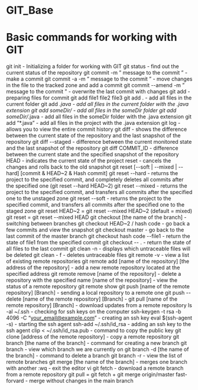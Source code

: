 # GIT_Base

# Basic commands for working with GIT
git init - Initializing a folder for working with GIT
git status - find out the current status of the repository
git commit -m ” message to the commit ” - make a commit
git commit -a -m ” message to the commit ” - move changes in the file to the tracked zone and add a commit
git commit --amend -m ” message to the commit ” - overwrite the last commit with changes
git add - preparing files for commit
git add file1 file2 file3
git add . - add all files in the current folder
git add *.java - add all files in the current folder with the .java extension
git add someDir/ - add all files in the someDir folder
git add someDir/*.java - add all files in the someDir folder with the .java extension
git add ”*.java” - add all files in the project with the .java extension
git log - allows you to view the entire commit history
git diff - shows the difference between the current state of the repository and the last snapshot of the repository
git diff --staged - difference between the current monitored state and the last snapshot of the repository
git diff COMMIT_ID - difference between the current state and the specified snapshot of the repository
HEAD - indicates the current state of the project
reset - cancels the changes and rolls back to the old snapshot
git reset [--soft | --mixed | --hard] [commit & HEAD~2 & Hash commit]
git reset --hard - returns the project to the specified commit, and completely deletes all commits after the specified one (git reset --hard HEAD~2)
git reset --mixed - returns the project to the specified commit, and transfers all commits after the specified one to the unstaged zone
git reset --soft - returns the project to the specified commit, and transfers all commits after the specified one to the staged zone
git reset HEAD~2 = git reset --mixed HEAD~2 (default = mixed)
git reset = git reset --mixed HEAD
git checkout [the name of the branch] - switching between branches
git checkout HEAD~2 / hash code - go back a few commits and view the snapshot
git checkout master - go back to the last commit of the master branch
git checkout hash code --file1 - return the state of file1 from the specified commit
git checkout -- . - return the state of all files to the last commit
git clean -n - displays which untraceable files will be deleted
git clean - f - deletes untraceable files
git remote -v - view a list of existing remote repositories
git remote add [name of the repository] [the address of the repository] - add a new remote repository located at the specified address
git remote remove [name of the repository] - delete a repository with the specified name [name of the repository] - view the status of a remote repository
git remote show
git push [name of the remote repository] [Branch] - sending a local repository to a remote one
git push --delete  [name of the remote repository] [Branch] - 
git pull [name of the remote repository] [Branch] - download updates from a remote repository 
ls -al ~/.ssh - checking for ssh keys on the computer
ssh-keygen -t rsa -b 4096 -C “your_email@example.com” - creating an ssh key
eval $(ssh-agent -s) - starting the ssh agent
ssh-add ~/.ssh/id_rsa - adding an ssh key to the ssh agent
clip < ~/.ssh/id_rsa.pub - command to copy the public key
git clone [address of the remote repository] - copy a remote repository
git branch [the name of the branch] - command for creating a new branch
git branch - view which branch we are currently on
git branch -d [the name of the branch] - command to delete a branch
git branch -r - view the list of remote branches
git merge [the name of the branch] - merges one branch with another
:wq - exit the editor vi
git fetch - download a remote branch from a remote repository
git pull = git fetch + git merge origin/master
fast-forvard - merge without changes in the main branch
